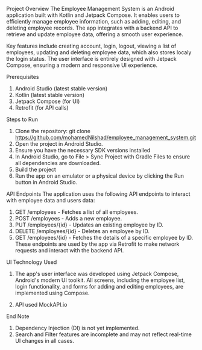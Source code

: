 Project Overview
The Employee Management System is an Android application built with Kotlin and Jetpack Compose. It enables users to efficiently manage employee information, such as adding, editing, and deleting employee records. The app integrates with a backend API to retrieve and update employee data, offering a smooth user experience.

Key features include creating account, login, logout, viewing a list of employees, updating and deleting employee data, which also stores localy the login status. The user interface is entirely designed with Jetpack Compose, ensuring a modern and responsive UI experience.

Prerequisites
  1. Android Studio (latest stable version)
  2. Kotlin (latest stable version)
  3. Jetpack Compose (for UI)
  4. Retrofit (for API calls)
  
Steps to Run
  1. Clone the repository: git clone https://github.com/mohamedNilshad/employee_management_system.git
  2. Open the project in Android Studio.
  3. Ensure you have the necessary SDK versions installed
  4. In Android Studio, go to File > Sync Project with Gradle Files to ensure all dependencies are downloaded.
  5. Build the project
  6. Run the app on an emulator or a physical device by clicking the Run button in Android Studio.

API Endpoints
The application uses the following API endpoints to interact with employee data and users data:
  1. GET /employees - Fetches a list of all employees.
  2. POST /employees - Adds a new employee.
  3. PUT /employees/{id} - Updates an existing employee by ID.
  4. DELETE /employees/{id} - Deletes an employee by ID.
  5. GET /employees/{id} - Fetches the details of a specific employee by ID.
These endpoints are used by the app via Retrofit to make network requests and interact with the backend API.

UI Technology Used
  1. The app's user interface was developed using Jetpack Compose, Android's modern UI toolkit. All screens, including the employee list, login functionality, and forms for adding and   editing employees, are implemented using Compose.
  
  2. API used MockAPI.io

End Note
  1. Dependency Injection (DI) is not yet implemented.
  2. Search and Filter features are incomplete and may not reflect real-time UI changes in all cases.

